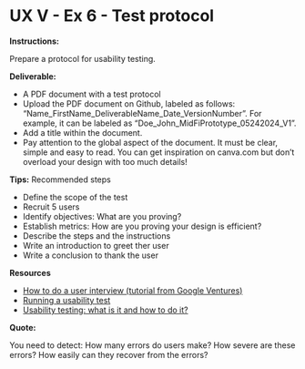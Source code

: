 # UX V - Ex 6 - Test protocol

**Instructions:** 

Prepare a protocol for usability testing. 

**Deliverable:** 

- A PDF document with a test protocol
- Upload the PDF document on Github, labeled as follows: “Name_FirstName_DeliverableName_Date_VersionNumber”. For example, it can be labeled as “Doe_John_MidFiPrototype_05242024_V1”.
- Add a title within the document.
- Pay attention to the global aspect of the document. It must be clear, simple and easy to read. You can get inspiration on canva.com but don’t overload your design with too much details!

**Tips:** Recommended steps

- Define the scope of the test
- Recruit 5 users
- Identify objectives: What are you proving?
- Establish metrics:  How are you proving your design is efficient?
- Describe the steps and the instructions
- Write an introduction to greet ther user
- Write a conclusion to thank the user

**Resources** 

- [How to do a user interview (tutorial from Google Ventures)](https://www.youtube.com/watch?v=Qq3OiHQ-HCU)
- [Running a usability test](https://www.usability.gov/how-to-and-tools/methods/running-usability-tests.html)
- [Usability testing: what is it and how to do it?](https://uxdesign.cc/usability-testing-what-is-it-how-to-do-it-51356e5de5d)

**Quote:** 

You need to detect: How many errors do users make? How severe are these errors? How easily can they recover from the errors?
